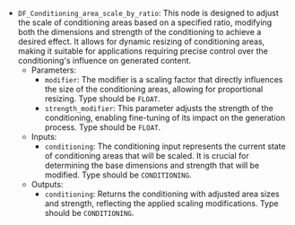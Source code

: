 - `DF_Conditioning_area_scale_by_ratio`: This node is designed to adjust the scale of conditioning areas based on a specified ratio, modifying both the dimensions and strength of the conditioning to achieve a desired effect. It allows for dynamic resizing of conditioning areas, making it suitable for applications requiring precise control over the conditioning's influence on generated content.
    - Parameters:
        - `modifier`: The modifier is a scaling factor that directly influences the size of the conditioning areas, allowing for proportional resizing. Type should be `FLOAT`.
        - `strength_modifier`: This parameter adjusts the strength of the conditioning, enabling fine-tuning of its impact on the generation process. Type should be `FLOAT`.
    - Inputs:
        - `conditioning`: The conditioning input represents the current state of conditioning areas that will be scaled. It is crucial for determining the base dimensions and strength that will be modified. Type should be `CONDITIONING`.
    - Outputs:
        - `conditioning`: Returns the conditioning with adjusted area sizes and strength, reflecting the applied scaling modifications. Type should be `CONDITIONING`.
